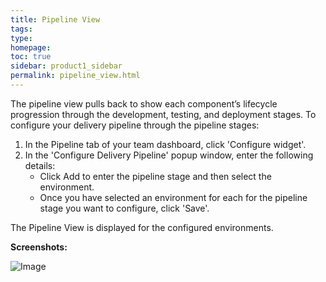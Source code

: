```yaml
---
title: Pipeline View
tags: 
type: 
homepage: 
toc: true
sidebar: product1_sidebar
permalink: pipeline_view.html
---
```


The pipeline view pulls back to show each component’s lifecycle progression through the development, testing, and deployment stages. To configure your delivery pipeline through the pipeline stages:

1. In the Pipeline tab of your team dashboard, click 'Configure widget'. 
2. In the 'Configure Delivery Pipeline' popup window, enter the following details:
   - Click Add to enter the pipeline stage and then select the environment.
   - Once you have selected an environment for each for the pipeline stage you want to configure, click 'Save'.

The Pipeline View is displayed for the configured environments.   

**Screenshots:**

![Image](http://www.capitalone.io/Hygieia/media/images/Screenshots/pipeline_view.png)


